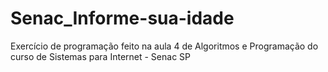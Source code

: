 # Senac_Informe-sua-idade
Exercício de programação feito na aula 4 de Algoritmos e Programação do curso de Sistemas para Internet - Senac SP
